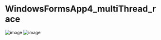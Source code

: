 # WindowsFormsApp4_multiThread_race

![image](https://github.com/user-attachments/assets/711577b2-81c7-4d8b-8c60-0b3fe4da2f17)
![image](https://github.com/user-attachments/assets/9d05fe68-e17f-408e-94b3-045fcedaf900)

